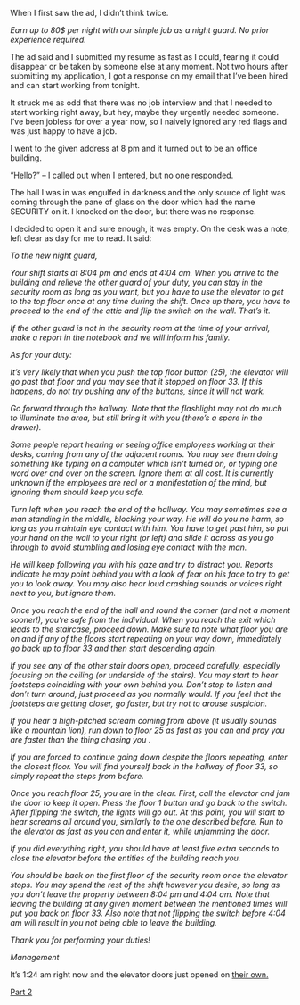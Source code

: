 When I first saw the ad, I didn’t think twice. 

*Earn up to 80$ per night with our simple job as a night guard. No prior experience required.*

The ad said and I submitted my resume as fast as I could, fearing it could disappear or be taken by someone else at any moment. Not two hours after submitting my application, I got a response on my email that I’ve been hired and can start working from tonight.

It struck me as odd that there was no job interview and that I needed to start working right away, but hey, maybe they urgently needed someone. I’ve been jobless for over a year now, so I naively ignored any red flags and was just happy to have a job.

I went to the given address at 8 pm and it turned out to be an office building.

“Hello?” – I called out when I entered, but no one responded.

The hall I was in was engulfed in darkness and the only source of light was coming through the pane of glass on the door which had the name SECURITY on it. I knocked on the door, but there was no response.

I decided to open it and sure enough, it was empty. On the desk was a note, left clear as day for me to read. It said:

*To the new night guard,*

*Your shift starts at 8:04 pm and ends at 4:04 am. When you arrive to the building and relieve the other guard of your duty, you can stay in the security room as long as you want, but you have to use the elevator to get to the top floor once at any time during the shift. Once up there, you have to proceed to the end of the attic and flip the switch on the wall. That’s it.* 

*If the other guard is not in the security room at the time of your arrival, make a report in the notebook and we will inform his family.*

*As for your duty:*

*It’s very likely that when you push the top floor button (25), the elevator will go past that floor and you may see that it stopped on floor 33. If this happens, do not try pushing any of the buttons, since it will not work.*

*Go forward through the hallway. Note that the flashlight may not do much to illuminate the area, but still bring it with you (there’s a spare in the drawer).*

*Some people report hearing or seeing office employees working at their desks, coming from any of the adjacent rooms. You may see them doing something like typing on a computer which isn't turned on, or typing one word over and over on the screen. Ignore them at all cost. It is currently unknown if the employees are real or a manifestation of the mind, but ignoring them should keep you safe.*

*Turn left when you reach the end of the hallway. You may sometimes see a man standing in the middle, blocking your way. He will do you no harm, so long as you maintain eye contact with him. You have to get past him, so put your hand on the wall to your right (or left) and slide it across as you go through to avoid stumbling and losing eye contact with the man.*

*He will keep following you with his gaze and try to distract you. Reports indicate he may point behind you with a look of fear on his face to try to get you to look away. You may also hear loud crashing sounds or voices right next to you, but ignore them.*

*Once you reach the end of the hall and round the corner (and not a moment sooner!), you’re safe from the individual. When you reach the exit which leads to the staircase, proceed down. Make sure to note what floor you are on and if any of the floors start repeating on your way down, immediately go back up to floor 33 and then start descending again.*

*If you see any of the other stair doors open, proceed carefully, especially focusing on the ceiling (or underside of the stairs). You may start to hear footsteps coinciding with your own behind you. Don’t stop to listen and don’t turn around, just proceed as you normally would. If you feel that the footsteps are getting closer, go faster, but try not to arouse suspicion.*

*If you hear a high-pitched scream coming from above (it usually sounds like a mountain lion), run down to floor 25 as fast as you can and pray you are faster than the thing chasing you .*

*If you are forced to continue going down despite the floors repeating, enter the closest floor. You will find yourself back in the hallway of floor 33, so simply repeat the steps from before.*

*Once you reach floor 25, you are in the clear. First, call the elevator and jam the door to keep it open. Press the floor 1 button and go back to the switch. After flipping the switch, the lights will go out. At this point, you will start to hear screams all around you, similarly to the one described before. Run to the elevator as fast as you can and enter it, while unjamming the door.*

*If you did everything right, you should have at least five extra seconds to close the elevator before the entities of the building reach you.*

*You should be back on the first floor of the security room once the elevator stops. You may spend the rest of the shift however you desire, so long as you don’t leave the property between 8:04 pm and 4:04 am. Note that leaving the building at any given moment between the mentioned times will put you back on floor 33. Also note that not flipping the switch before 4:04 am will result in you not being able to leave the building.*

*Thank you for performing your duties!*

*Management*

It’s 1:24 am right now and the elevator doors just opened on [their own.](https://www.facebook.com/Scary-stories-with-BB-425929694662199/)

[Part 2](https://www.reddit.com/r/nosleep/comments/dcf24f/i_took_up_a_job_as_a_night_guard_this_isnt_a_job/)